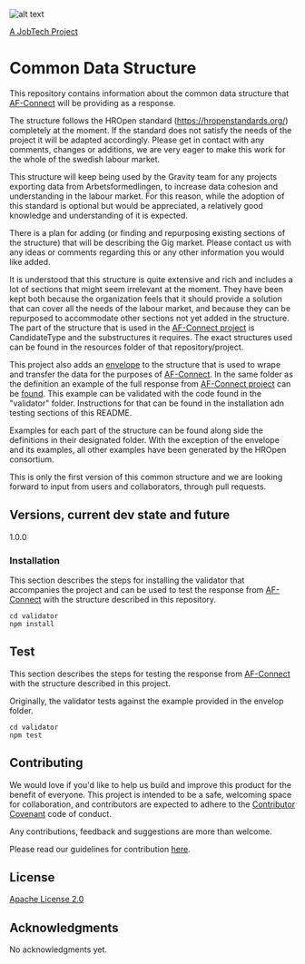 ![alt text][logo]

[logo]: https://github.com/MagnumOpuses/project-meta/blob/master/img/jobtechdev_black.png "JobTech dev logo"

[A JobTech Project](https://www.jobtechdev.se)


# Common Data Structure

This repository contains information about the common data structure that [AF-Connect](https://github.com/MagnumOpuses/af-connect) will be providing as a response.

The structure follows the HROpen standard (https://hropenstandards.org/) completely at the moment. If the standard does not satisfy the needs of the project it will be adapted accordingly. Please get in contact with any comments, changes or additions, we are very eager to make this work for the whole of the swedish labour market.

This structure will keep being used by the Gravity team for any projects exporting data from Arbetsformedlingen, to increase data cohesion and understanding in the labour market. For this reason, while the adoption of this standard is optional but would be appreciated, a relatively good knowledge and understanding of it is expected. 

There is a plan for adding (or finding and repurposing existing sections of the structure) that will be describing the Gig market. Please contact us with any ideas or comments regarding this or any other information you would like added.

It is understood that this structure is quite extensive and rich and includes a lot of sections that might seem irrelevant at the moment. They have been kept both because the organization feels that it should provide a solution that can cover all the needs of the labour market, and because they can be repurposed to accommodate other sections not yet added in the structure. The part of the structure that is used in the [AF-Connect project](https://github.com/MagnumOpuses/af-connect) is CandidateType and the substructures it requires. The exact structures used can be found in the resources folder of that repository/project.

This project also adds an [envelope](https://github.com/MagnumOpuses/common-cv-model/tree/master/envelope) to the structure that is used to wrape and transfer the data for the purposes of [AF-Connect](https://github.com/MagnumOpuses/af-connect). In the same folder as the definition an example of the full response from [AF-Connect project](https://github.com/MagnumOpuses/af-connect) can be [found](https://github.com/MagnumOpuses/common-cv-model/blob/master/envelope/example_WithHROpen421.json). This example can be validated with the code found in the "validator" folder. Instructions for that can be found in the installation adn testing sections of this README. 

Examples for each part of the structure can be found along side the definitions in their designated folder. With the exception of the envelope and its examples, all other examples have been generated by the HROpen consortium.

This is only the first version of this common structure and we are looking forward to input from users and collaborators, through pull requests.

## Versions, current dev state and future

1.0.0

### Installation

This section describes the steps for installing the validator that accompanies the project and can be used to test the response from [AF-Connect](https://github.com/MagnumOpuses/af-connect) with the structure described in this repository.  

```
cd validator
npm install
```

## Test

This section describes the steps for testing the response from [AF-Connect](https://github.com/MagnumOpuses/af-connect) with the structure described in this project. 

Originally, the validator tests against the example provided in the envelop folder.

```
cd validator
npm test
```

## Contributing

We would love if you'd like to help us build and improve this product for the benefit of everyone. This project is intended to be a safe, welcoming space for collaboration, and contributors are expected to adhere to the [Contributor Covenant](http://contributor-covenant.org/) code of conduct.

Any contributions, feedback and suggestions are more than welcome.

Please read our guidelines for contribution [here](CONTRIBUTING_TEMPLATE.md).

## License

[Apache License 2.0](LICENSE.md)

## Acknowledgments

No acknowledgments yet.

```

```
